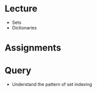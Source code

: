 # Lecture
- Sets
- Dictionaries

# Assignments



# Query
- Understand the pattern of set indexing
  